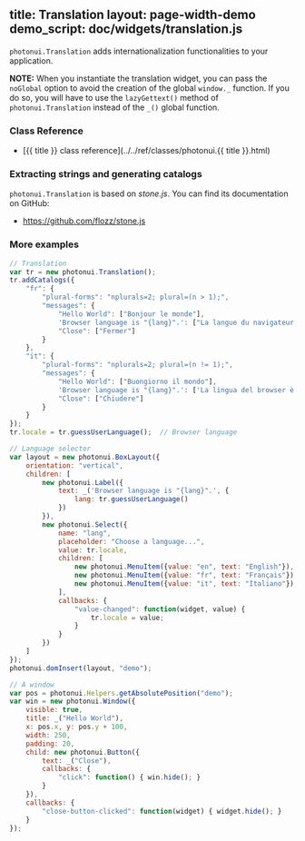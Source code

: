 title: Translation
layout: page-width-demo
demo_script: doc/widgets/translation.js
---

`photonui.Translation` adds internationalization functionalities to your application.

**NOTE:** When you instantiate the translation widget, you can pass the `noGlobal` option to avoid the creation of the global `window._` function. If you do so, you will have to use the `lazyGettext()` method of `photonui.Translation` instead of the `_()` global function.


### Class Reference

* [{{ title }} class reference](../../ref/classes/photonui.{{ title }}.html)


### Extracting strings and generating catalogs

`photonui.Translation` is based on *stone.js*. You can find its documentation on GitHub:

* https://github.com/flozz/stone.js


### More examples

```javascript
// Translation
var tr = new photonui.Translation();
tr.addCatalogs({
    "fr": {
        "plural-forms": "nplurals=2; plural=(n > 1);",
        "messages": {
            "Hello World": ["Bonjour le monde"],
            'Browser language is "{lang}".': ["La langue du navigateur est « {lang} »."],
            "Close": ["Fermer"]
        }
    },
    "it": {
        "plural-forms": "nplurals=2; plural=(n != 1);",
        "messages": {
            "Hello World": ["Buongiorno il mondo"],
            'Browser language is "{lang}".': ['La lingua del browser è "{lang}".'],
            "Close": ["Chiudere"]
        }
    }
});
tr.locale = tr.guessUserLanguage();  // Browser language

// Language selector
var layout = new photonui.BoxLayout({
    orientation: "vertical",
    children: [
        new photonui.Label({
            text: _('Browser language is "{lang}".', {
                lang: tr.guessUserLanguage()
            })
        }),
        new photonui.Select({
            name: "lang",
            placeholder: "Choose a language...",
            value: tr.locale,
            children: [
                new photonui.MenuItem({value: "en", text: "English"}),
                new photonui.MenuItem({value: "fr", text: "Français"}),
                new photonui.MenuItem({value: "it", text: "Italiano"}),
            ],
            callbacks: {
                "value-changed": function(widget, value) {
                    tr.locale = value;
                }
            }
        })
    ]
});
photonui.domInsert(layout, "demo");

// A window
var pos = photonui.Helpers.getAbsolutePosition("demo");
var win = new photonui.Window({
    visible: true,
    title: _("Hello World"),
    x: pos.x, y: pos.y + 100,
    width: 250,
    padding: 20,
    child: new photonui.Button({
        text: _("Close"),
        callbacks: {
            "click": function() { win.hide(); }
        }
    }),
    callbacks: {
        "close-button-clicked": function(widget) { widget.hide(); }
    }
});

```


